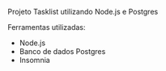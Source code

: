 Projeto Tasklist utilizando Node.js e Postgres

Ferramentas utilizadas:
  - Node.js
  - Banco de dados Postgres
  - Insomnia
